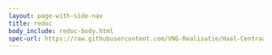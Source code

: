 ```yaml
---
layout: page-with-side-nav
title: redoc
body_include: redoc-body.html
spec-url: https://raw.githubusercontent.com/VNG-Realisatie/Haal-Centraal-BRK-bevragen/v1.5.0/specificatie/genereervariant/openapi.yaml 
---
```

<redoc spec-url='{{ page.spec-url}}'></redoc>